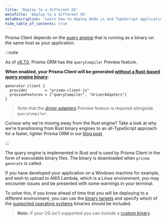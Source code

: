 ```yaml
---
title: 'Deploy to a different OS'
metaTitle: 'Deploy to a different OS'
metaDescription: 'Learn how to deploy Node.js and TypeScript applications that are using Prisma Client to a different operating system.'
hide_table_of_contents: true
---
```


Prisma Client depends on the [query engine](/orm/more/under-the-hood/engines) that is running as a binary on the same host as your application.

:::note

As of [v6.7.0](https://pris.ly/release/6.7.0), Prisma ORM has the `queryCompiler` Preview feature.

**When enabled, your Prisma Client will be generated [without a Rust-based query engine binary](/orm/prisma-client/setup-and-configuration/no-rust-engine)**:

```prisma
generator client {
  provider        = "prisma-client-js"
  previewFeatures = ["queryCompiler", "driverAdapters"]
}
```

> Note that the [driver adapters](/orm/overview/databases/database-drivers#driver-adapters) Preview feature is required alongside `queryCompiler`.

Curious why we're moving away from the Rust engine? Take a look at why we're transitioning from Rust binary engines to an all-TypeScript approach for a faster, lighter Prisma ORM in our [blog post](https://www.prisma.io/blog/try-the-new-rust-free-version-of-prisma-orm-early-access).

:::

The query engine is implemented in Rust and is used by Prisma Client in the form of executable binary files. The binary is downloaded when `prisma generate` is called.

If you have developed your application on a Windows machine for example, and wish to upload to AWS Lambda, which is a Linux environment, you may encounter issues and be presented with some warnings in your terminal.

To solve this, if you know ahead of time that you will be deploying to a different environment, you can use the [binary targets](/orm/prisma-schema/overview/generators#binary-targets) and specify which of the [supported operating systems](/orm/reference/prisma-schema-reference#binarytargets-options) binaries should be included.

> **Note**: If your OS isn't supported you can include a [custom binary](/orm/more/under-the-hood/engines#using-custom-engine-libraries-or-binaries).
